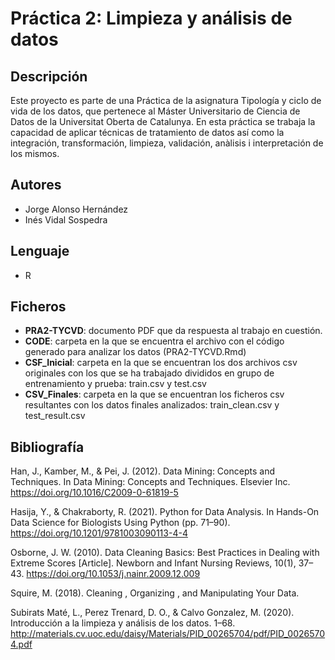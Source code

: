 # Práctica 2: Limpieza y análisis de datos



## Descripción

Este proyecto es parte de una Práctica de la asignatura Tipología y ciclo de vida de los datos, que pertenece al Máster Universitario de Ciencia de Datos de la Universitat Oberta de Catalunya. En esta práctica se trabaja la capacidad de aplicar técnicas de tratamiento de datos así como la integración, transformación, limpieza, validación, anàlisis i interpretación de los mismos.

## Autores

* Jorge Alonso Hernández
* Inés Vidal Sospedra

## Lenguaje

* R

## Ficheros

- **PRA2-TYCVD**: documento PDF que da respuesta al trabajo en cuestión.
- **CODE**: carpeta en la que se encuentra el archivo con el código generado para analizar los datos (PRA2-TYCVD.Rmd)
- **CSF_Inicial**: carpeta en la que se encuentran los dos archivos csv originales con los que se ha trabajado divididos en grupo de entrenamiento y prueba: train.csv y test.csv
- **CSV_Finales**: carpeta en la que se encuentran los ficheros csv resultantes con los datos finales analizados: train_clean.csv y test_result.csv


## Bibliografía

Han, J., Kamber, M., & Pei, J. (2012). Data Mining: Concepts and Techniques. In Data Mining: Concepts and Techniques. Elsevier Inc. https://doi.org/10.1016/C2009-0-61819-5

Hasija, Y., & Chakraborty, R. (2021). Python for Data Analysis. In Hands-On Data Science for Biologists Using Python (pp. 71–90). https://doi.org/10.1201/9781003090113-4-4

Osborne, J. W. (2010). Data Cleaning Basics: Best Practices in Dealing with Extreme Scores [Article]. Newborn and Infant Nursing Reviews, 10(1), 37–43. https://doi.org/10.1053/j.nainr.2009.12.009

Squire, M. (2018). Cleaning , Organizing , and Manipulating Your Data.

Subirats Maté, L., Perez Trenard, D. O., & Calvo Gonzalez, M. (2020). Introducción a la limpieza y análisis de los datos. 1–68. http://materials.cv.uoc.edu/daisy/Materials/PID_00265704/pdf/PID_00265704.pdf


